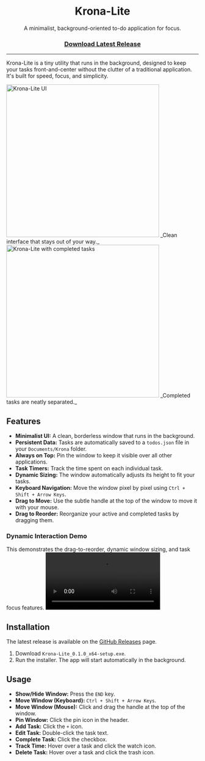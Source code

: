 <div align="center">

# Krona-Lite

A minimalist, background-oriented to-do application for focus.

<h3>

[Download Latest Release](https://github.com/zendrixate/krona-lite/releases)

</h3>

</div>

---

Krona-Lite is a tiny utility that runs in the background, designed to keep your tasks front-and-center without the clutter of a traditional application. It's built for speed, focus, and simplicity.

<img src="readme-media/image1.png" alt="Krona-Lite UI" width="400"/>
_Clean interface that stays out of your way._

<img src="readme-media/image2.png" alt="Krona-Lite with completed tasks" width="400"/>
_Completed tasks are neatly separated._

## Features

- **Minimalist UI:** A clean, borderless window that runs in the background.
- **Persistent Data:** Tasks are automatically saved to a `todos.json` file in your `Documents/Krona` folder.
- **Always on Top:** Pin the window to keep it visible over all other applications.
- **Task Timers:** Track the time spent on each individual task.
- **Dynamic Sizing:** The window automatically adjusts its height to fit your tasks.
- **Keyboard Navigation:** Move the window pixel by pixel using `Ctrl + Shift + Arrow Keys`.
- **Drag to Move:** Use the subtle handle at the top of the window to move it with your mouse.
- **Drag to Reorder:** Reorganize your active and completed tasks by dragging them.

### Dynamic Interaction Demo
This demonstrates the drag-to-reorder, dynamic window sizing, and task focus features.
<video src="readme-media/video1.mp4" controls title="Drag and drop, focus, and resizing demo"></video>

## Installation

The latest release is available on the [GitHub Releases](https://github.com/zendrixate/krona-lite/releases) page.

1.  Download `Krona-Lite_0.1.0_x64-setup.exe`.
2.  Run the installer. The app will start automatically in the background.

## Usage

-   **Show/Hide Window:** Press the `END` key.
-   **Move Window (Keyboard):** `Ctrl + Shift + Arrow Keys`.
-   **Move Window (Mouse):** Click and drag the handle at the top of the window.
-   **Pin Window:** Click the pin icon in the header.
-   **Add Task:** Click the `+` icon.
-   **Edit Task:** Double-click the task text.
-   **Complete Task:** Click the checkbox.
-   **Track Time:** Hover over a task and click the watch icon.
-   **Delete Task:** Hover over a task and click the trash icon.
